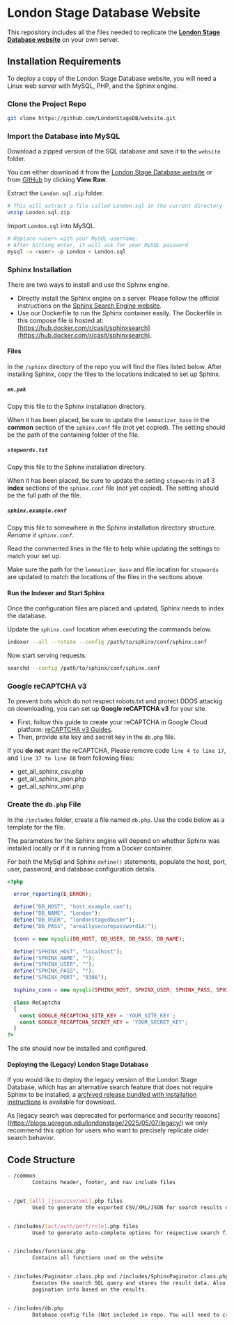 # London Stage Database Website

This repository includes all the files needed to replicate the [**London Stage Database website**]( https://londonstagedatabase.uoregon.edu) on your own server.

## Installation Requirements

To deploy a copy of the London Stage Database website, you will need a Linux web server 
with MySQL, PHP, and the Sphinx engine. 

### Clone the Project Repo

``` bash
git clone https://github.com/LondonStageDB/website.git
```

### Import the Database into MySQL

Download a zipped version of the SQL database and save it to the `website` folder.

You can either download it from the [London Stage Database website](https://londonstagedatabase.uoregon.edu/data.php) 
or from [GitHub](https://github.com/LondonStageDB/data/blob/main/London.sql.zip) by clicking **View Raw**.

Extract the `London.sql.zip` folder.
``` bash
# This will extract a file called London.sql in the current directory
unzip London.sql.zip
```

Import `London.sql` into MySQL.
```bash
# Replace <user> with your MySQL username.
# After hitting enter, it will ask for your MySQL password
mysql -u <user> -p London < London.sql
```

### Sphinx Installation

There are two ways to install and use the Sphinx engine.

- Directly install the Sphinx engine on a server.
  Please follow the official instructions on the [Sphinx Search Engine website](http://sphinxsearch.com/docs/current.html#installing-debian).
- Use our Dockerfile to run the Sphinx container easily.
  The Dockerfile in this compose file is hosted at: [https://hub.docker.com/r/casit/sphinxsearch](https://hub.docker.com/r/casit/sphinxsearch).

#### Files

In the `/sphinx` directory of the repo you will find the files listed below. After installing Sphinx, copy the files to the locations indicated to set up Sphinx.

##### `en.pak`

Copy this file to the Sphinx installation directory.

When it has been placed, be sure to update the `lemmatizer_base` in the **common** section of the `sphinx.conf` file (not yet copied). 
The setting should be the path of the containing folder of the file.

##### `stopwords.txt`

Copy this file to the Sphinx installation directory.

When it has been placed, be sure to update the setting `stopwords` in all 3 **index** sections of the `sphinx.conf` file (not yet copied). 
The setting should be the full path of the file.

##### `sphinx.example.conf`

Copy this file to somewhere in the Sphinx installation directory structure. *Rename it `sphinx.conf`*.

Read the commented lines in the file to help while updating the settings to match your set up.

Make sure the path for the `lemmatizer_base` and file location for `stopwords` are updated to match the locations of the files in the sections above.

#### Run the Indexer and Start Sphinx

Once the configuration files are placed and updated, Sphinx needs to index the database.

Update the `sphinx.conf` location when executing the commands below.

```bash
indexer --all --rotate --config /path/to/sphinx/conf/sphinx.conf
```

Now start serving requests.

```bash
searchd --config /path/to/sphinx/conf/sphinx.conf
```
### Google reCAPTCHA v3

To prevent bots which do not respect robots.txt and protect DDOS attackig on downloading, you can set up **Google reCAPTCHA v3** for your site.
 - First, follow this guide to create your reCAPTCHA in Google Cloud platform: [reCAPTCHA v3 Guides](https://developers.google.com/recaptcha/docs/v3).
 - Then, provide site key and secret key in the `db.php` file.

If you **do not** want the reCAPTCHA, Please remove code `line 4 to line 17`, and `line 37 to line 88` from following files:

 - get_all_sphinx_csv.php
 - get_all_sphinx_json.php
 - get_all_sphinx_xml.php

### Create the `db.php` File

In the `/includes` folder, create a file named `db.php`. Use the code below as a template for the file.

The parameters for the Sphinx engine will depend on whether Sphinx was installed locally or if it is running from a Docker container.

For both the MySql and Sphinx `define()` statements, populate the host, port, user, 
password, and database configuration details.

``` php
<?php

  error_reporting(E_ERROR);

  define("DB_HOST", "host.example.com");
  define("DB_NAME", "London");
  define("DB_USER", "londonstagedbuser");
  define("DB_PASS", "areallysecurepassword1A!");

  $conn = new mysqli(DB_HOST, DB_USER, DB_PASS, DB_NAME);

  define("SPHINX_HOST", "localhost");
  define("SPHINX_NAME", "");
  define("SPHINX_USER", "");
  define("SPHINX_PASS", "");
  define("SPHINX_PORT", "9306");

  $sphinx_conn = new mysqli(SPHINX_HOST, SPHINX_USER, SPHINX_PASS, SPHINX_NAME, SPHINX_PORT);

  class ReCaptcha
  {
    const GOOGLE_RECAPTCHA_SITE_KEY = 'YOUR_SITE_KEY';
    const GOOGLE_RECAPTCHA_SECRET_KEY = 'YOUR_SECRET_KEY';
  }
?>
```

The site should now be installed and configured. 

#### Deploying the (Legacy) London Stage Database

If you would like to deploy the legacy version of the London Stage Database,
which has an alternative search feature that does not require Sphinx to be installed,
a [archived release bundled with installation instructions](https://github.com/LondonStageDB/website/releases/tag/v2.1) is available for download.

As [legacy search was deprecated for performance and security reasons]
(https://blogs.uoregon.edu/londonstage/2025/05/07/legacy/) we only
recommend this option for users who want to precisely replicate older search behavior.

## Code Structure

``` bash
- /common
        Contains header, footer, and nav include files


- /get_[all]_[json/csv/xml].php files
        Used to generate the exported CSV/XML/JSON for search results or events


- /includes/[act/auth/perf/role].php files
        Used to generate auto-complete options for respective search fields


- /includes/functions.php
        Contains all functions used on the website


- /includes/Paginator.class.php and /includes/SphinxPaginator.class.php
        Executes the search SQL query and stores the result data. Also generates
        pagination info based on the results.


- /includes/db.php
        Database config file (Not included in repo. You will need to create your own - see above)

```
